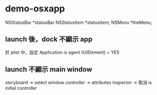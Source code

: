 # demo-osxapp

NSStatusBar *statusBar
NSStatusItem *statusItem;
NSMenu *theMenu;


## launch 後，dock 不顯示 app
於 plist 中，設定 Application is agent (UIElement) = YES

## launch 不顯示 main window
storyboard -> select window controller -> attributes inspector -> 取消 is initial controller
